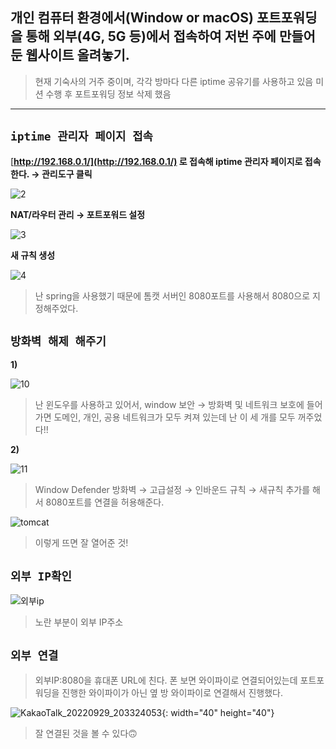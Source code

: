 
## 개인 컴퓨터 환경에서(Window or macOS) 포트포워딩을 통해 외부(4G, 5G 등)에서 접속하여 저번 주에 만들어둔 웹사이트 올려놓기.



> 현재 기숙사의 거주 중이며, 각각 방마다 다른 iptime 공유기를 사용하고 있음
미션 수행 후 포트포워딩 정보 삭제 했음
> 

---

## `iptime 관리자 페이지 접속`

[**http://192.168.0.1/](http://192.168.0.1/) 로 접속해 iptime 관리자 페이지로 접속한다. → 관리도구 클릭**

![2](https://user-images.githubusercontent.com/48826098/203545899-6e00c066-be04-401e-aa43-964fb7d09d93.jpg)

**NAT/라우터 관리 → 포트포워드 설정**

![3](https://user-images.githubusercontent.com/48826098/203545908-30f97d8e-79c3-419f-a220-86e896b2b031.jpg)

**새 규칙 생성**

![4](https://user-images.githubusercontent.com/48826098/203545916-38f559c5-b09e-4dd4-bdcf-07b1f527d40d.jpg)

> 난 spring을 사용했기 때문에 톰캣 서버인 8080포트를 사용해서 8080으로 지정해주었다.
> 

## `방화벽 해제 해주기`

**1)**

![10](https://user-images.githubusercontent.com/48826098/203545924-826f51a4-21ca-46ba-a087-a988e11c2382.jpg)

> 난 윈도우를 사용하고 있어서, window 보안 → 방화벽 및 네트워크 보호에 들어가면 도메인, 개인, 공용 네트워크가 모두 켜져 있는데 난 이 세 개를 모두 꺼주었다!!
> 

**2)**

![11](https://user-images.githubusercontent.com/48826098/203545932-125267cb-d8e3-460e-87d8-4c8f4003f24b.jpg)

> Window Defender 방화벽 → 고급설정 → 인바운드 규칙 → 새규칙 추가를 해서 8080포트를 연결을 허용해준다.
> 

![tomcat](https://user-images.githubusercontent.com/48826098/203545973-627008bf-1516-436c-b87f-ff290411a056.jpg)

> 이렇게 뜨면 잘 열어준 것!
> 

## `외부 IP확인`

![외부ip](https://user-images.githubusercontent.com/48826098/203545981-b29d42aa-5693-438d-be21-76f6c5f27fdc.jpg)

> 노란 부분이 외부 IP주소
> 

## `외부 연결`

> 외부IP:8080을 휴대폰 URL에 친다. 
폰 보면 와이파이로 연결되어있는데 포트포워딩을 진행한 와이파이가 아닌 옆 방 와이파이로 연결해서 진행했다.
> 

![KakaoTalk_20220929_203324053](https://user-images.githubusercontent.com/48826098/203545950-78c45912-d472-410f-9048-171b5439eec1.jpg){: width="40" height="40"}

> 잘 연결된 것을 볼 수 있다🙃
>